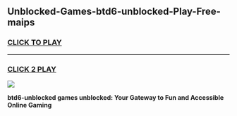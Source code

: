 
## Unblocked-Games-btd6-unblocked-Play-Free-maips
<h3>
<a href="https://premium76.site?title=btd6-unblocked&ref=21A">CLICK TO PLAY</a></h3>
<hr>

<h3>
<a href="https://premium76.site?title=btd6-unblocked&ref=21A">CLICK 2 PLAY</a>
  
</h3>

<a href="https://premium76.site?title=btd6-unblocked&ref=21A"><img src="https://clearcache.store/games.png"></a>


**btd6-unblocked games unblocked: Your Gateway to Fun and Accessible Online Gaming**
